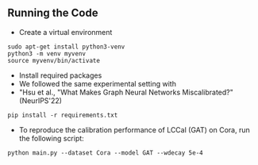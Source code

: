 ## Running the Code
- Create a virtual environment
```
sudo apt-get install python3-venv
python3 -m venv myvenv
source myvenv/bin/activate
```
- Install required packages
- We followed the same experimental setting with 
- "Hsu et al., "What Makes Graph Neural Networks Miscalibrated?" (NeurIPS'22)
```
pip install -r requirements.txt
```
- To reproduce the calibration performance of LCCal (GAT) on Cora, run the following script:
```
python main.py --dataset Cora --model GAT --wdecay 5e-4
```
